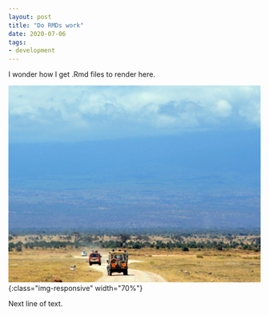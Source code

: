 ```yaml
---
layout: post
title: "Do RMDs work"
date: 2020-07-06
tags: 
- development
---
```


I wonder how I get .Rmd files to render here.

![test-img](/content/2020-07-06-do-rmds-work/kili.png){:class="img-responsive" width="70%"}

Next line of text.